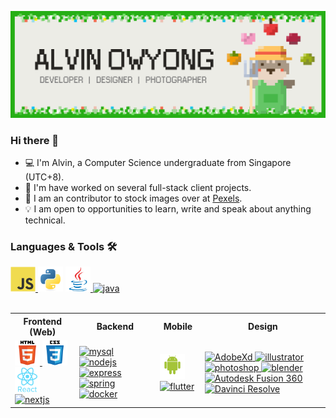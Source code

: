 ![Hi there! I'm Alvin Owyong, a Software Developer and Graphic Designer!](cover.gif)

### Hi there 👋

- 💻 I'm Alvin, a Computer Science undergraduate from Singapore (UTC+8).
- 💼 I'm have worked on several full-stack client projects.
- 📸 I am an contributor to stock images over at [Pexels](https://www.pexels.com/@alvin-chelsea-230969113/).
- 💡 I am open to opportunities to learn, write and speak about anything technical.

### Languages & Tools 🛠

<div>
<!-- <a href="https://www.typescriptlang.org/" target="_blank"> <img src="https://raw.githubusercontent.com/devicons/devicon/master/icons/typescript/typescript-original.svg" alt="typescript" width="40" height="40"/> </a> -->
<a href="https://developer.mozilla.org/en-US/docs/Web/JavaScript" target="_blank"> <img src="https://raw.githubusercontent.com/devicons/devicon/master/icons/javascript/javascript-original.svg" alt="javascript" width="40" height="40"/> </a>
<a href="https://www.python.org" target="_blank"> <img src="https://raw.githubusercontent.com/devicons/devicon/master/icons/python/python-original.svg" alt="python" width="40" height="40"/></a>
<a href="https://www.java.com" target="_blank"><img src="https://raw.githubusercontent.com/devicons/devicon/master/icons/java/java-original.svg" alt="java" width="40" height="40"/> </a>
<a href="https://www.cprogramming.com/" target="_blank"><img src="https://upload.wikimedia.org/wikipedia/commons/1/19/C_Logo.png?20201023095457" alt="java" width="40" height="40"/> </a>
</div>

<br/>

<table>
  <tr>
    <th>Frontend (Web)</th>
    <th>Backend</th>
    <th>Mobile</th>
    <th>Design</th>
  </tr>
  <tr>
    <td>
        <a href="https://www.w3.org/html/" target="_blank"> <img src="https://raw.githubusercontent.com/devicons/devicon/master/icons/html5/html5-original-wordmark.svg" alt="html5" width="40" height="40"/> </a>
        <a href="https://www.w3schools.com/css/" target="_blank"> <img src="https://raw.githubusercontent.com/devicons/devicon/master/icons/css3/css3-original-wordmark.svg" alt="css3" width="40" height="40"/> </a>
        <a href="https://reactjs.org/" target="_blank"> <img src="https://raw.githubusercontent.com/devicons/devicon/master/icons/react/react-original-wordmark.svg" alt="react" width="40" height="40"/> </a>
        <a href="https://nextjs.org/" target="_blank"> <img src="https://user-images.githubusercontent.com/70066269/169551617-57c9b657-8262-40d7-b1ea-6c1dce5a89f9.png" alt="nextjs" width="40" height="40"/> </a>
    </td>
    <td>
        <a href="https://www.mysql.com/" target="_blank"> <img src="https://user-images.githubusercontent.com/70066269/169551982-0718a2c5-714c-4742-86fa-a13fb3568df7.png" alt="mysql" width="40" height="40"/> </a>
        <a href="https://nodejs.org" target="_blank"> <img src="https://user-images.githubusercontent.com/70066269/169552165-9fa222a2-ddd1-47e5-9a79-a76c4327a473.png" alt="nodejs" width="40" height="40"/> </a>
        <a href="https://expressjs.com" target="_blank"> <img src="https://user-images.githubusercontent.com/70066269/169552548-dbab9202-5d77-4c7e-bca1-baee8006bae3.png" alt="express" width="40" height="40"/> </a>
        <a href="https://spring.io/" target="_blank"> <img src="https://www.vectorlogo.zone/logos/springio/springio-icon.svg" alt="spring" width="40" height="40"/> </a>
        <a href="https://www.docker.com/" target="_blank"> <img src="https://user-images.githubusercontent.com/70066269/169552748-70e0d8c3-4581-4aea-8a6c-7962c7829826.png" alt="docker" width="40" height="40"/> </a>
    </td>
    <td>
        <a href="https://developer.android.com" target="_blank"> <img src="https://raw.githubusercontent.com/devicons/devicon/master/icons/android/android-original-wordmark.svg" alt="android" width="40" height="40"/></a>
      <a href="https://flutter.dev/" target="_blank"> <img src="https://user-images.githubusercontent.com/70066269/169551028-261ea26e-34a2-4058-9642-ff0a932d4f66.png" alt="flutter" width="40" height="40"/></a>
    </td>
    <td>
        <a href="https://www.adobe.com/sg/products/xd.html" target="_blank"> <img src="https://user-images.githubusercontent.com/70066269/169549754-1e396706-5ec6-40c9-822a-4d8e2c0f0e4c.png" alt="AdobeXd" width="40" height="40"/> </a>
         <a href="https://www.adobe.com/in/products/illustrator.html" target="_blank"> <img src="https://user-images.githubusercontent.com/70066269/169549703-ad4d9d00-b7d5-4803-8664-ee020aea66a1.png" alt="illustrator" width="40" height="40"/> </a>
         <a href="https://www.photoshop.com/en" target="_blank"> <img src="https://user-images.githubusercontent.com/70066269/169549860-42f1a692-d1fa-4dad-816c-5b5acd2abdeb.png" alt="photoshop" width="40" height="40"/> </a>
         <a href="hhttps://www.blender.org/" target="_blank"> <img src="https://user-images.githubusercontent.com/70066269/169550098-00295398-5c56-4174-9e9b-33a4a17a6612.png" alt="blender" width="40" height="40"/> </a>
         <a href="https://www.autodesk.com/products/fusion-360/overview" target="_blank"> <img src="https://user-images.githubusercontent.com/70066269/169550521-cd57d2e4-47cd-4269-a34d-511b0e7b92f5.png" alt="Autodesk Fusion 360" width="40" height="40"/> </a>
         <a href="https://www.blackmagicdesign.com/products/davinciresolve/?gclid=Cj0KCQjw-JyUBhCuARIsANUqQ_I69kYnfFA8P6lt4hYKWl2XJEC6BUQ8wVPJ8_GIY-Hf-gmbzeYijLoaAh5BEALw_wcB" target="_blank"> <img src="https://user-images.githubusercontent.com/70066269/169550778-1a20e267-aa3b-44eb-816e-65e90207e957.png" alt="Davinci Resolve" width="40" height="40"/> </a>
    </td>
  </tr>
</table>

<!--
**alvinowyong/alvinowyong** is a ✨ _special_ ✨ repository because its `README.md` (this file) appears on your GitHub profile.

Here are some ideas to get you started:

- 🔭 I’m currently working on ...
- 🌱 I’m currently learning ...
- 👯 I’m looking to collaborate on ...
- 🤔 I’m looking for help with ...
- 💬 Ask me about ...
- 📫 How to reach me: ...
- 😄 Pronouns: ...
- ⚡ Fun fact: ...
-->
